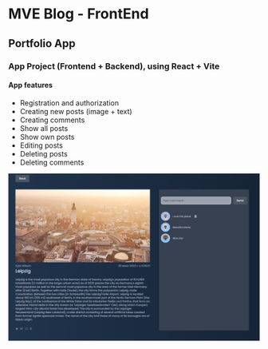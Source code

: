 # MVE Blog - FrontEnd

## Portfolio App

### App Project (Frontend + Backend), using React + Vite

#### App features

- Registration and authorization
- Creating new posts (image + text)
- Creating comments
- Show all posts
- Show own posts
- Editing posts
- Deleting posts
- Deleting comments

![MVE-Blog](screenshot/mve-blog.png 'MVE-Blog')
